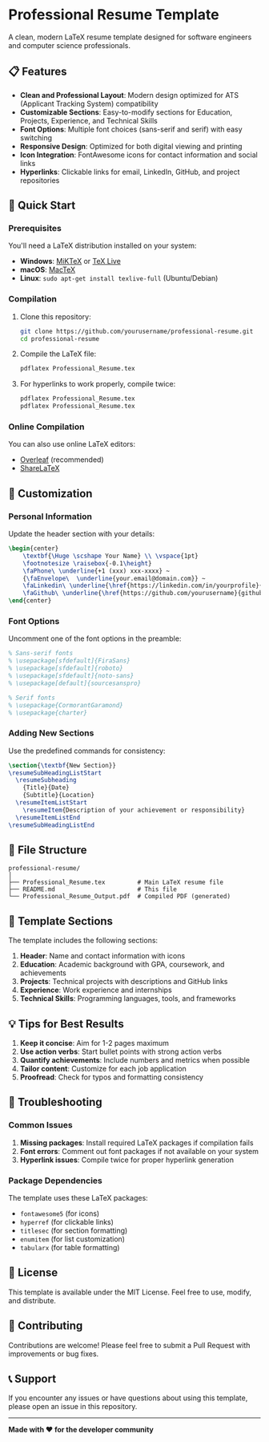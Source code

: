 # Professional Resume Template

A clean, modern LaTeX resume template designed for software engineers and computer science professionals.

## 📋 Features

- **Clean and Professional Layout**: Modern design optimized for ATS (Applicant Tracking System) compatibility
- **Customizable Sections**: Easy-to-modify sections for Education, Projects, Experience, and Technical Skills
- **Font Options**: Multiple font choices (sans-serif and serif) with easy switching
- **Responsive Design**: Optimized for both digital viewing and printing
- **Icon Integration**: FontAwesome icons for contact information and social links
- **Hyperlinks**: Clickable links for email, LinkedIn, GitHub, and project repositories

## 🚀 Quick Start

### Prerequisites

You'll need a LaTeX distribution installed on your system:

- **Windows**: [MiKTeX](https://miktex.org/) or [TeX Live](https://www.tug.org/texlive/)
- **macOS**: [MacTeX](https://www.tug.org/mactex/)
- **Linux**: `sudo apt-get install texlive-full` (Ubuntu/Debian)

### Compilation

1. Clone this repository:
   ```bash
   git clone https://github.com/yourusername/professional-resume.git
   cd professional-resume
   ```

2. Compile the LaTeX file:
   ```bash
   pdflatex Professional_Resume.tex
   ```

3. For hyperlinks to work properly, compile twice:
   ```bash
   pdflatex Professional_Resume.tex
   pdflatex Professional_Resume.tex
   ```

### Online Compilation

You can also use online LaTeX editors:
- [Overleaf](https://www.overleaf.com/) (recommended)
- [ShareLaTeX](https://www.sharelatex.com/)

## 📝 Customization

### Personal Information

Update the header section with your details:

```latex
\begin{center}
    \textbf{\Huge \scshape Your Name} \\ \vspace{1pt}
    \footnotesize \raisebox{-0.1\height}
    \faPhone\ \underline{+1 (xxx) xxx-xxxx} ~ 
    {\faEnvelope\  \underline{your.email@domain.com}} ~ 
    \faLinkedin\ \underline{\href{https://linkedin.com/in/yourprofile}{linkedin.com/in/yourprofile}} ~
    \faGithub\ \underline{\href{https://github.com/yourusername}{github.com/yourusername}}
\end{center}
```

### Font Options

Uncomment one of the font options in the preamble:

```latex
% Sans-serif fonts
% \usepackage[sfdefault]{FiraSans}
% \usepackage[sfdefault]{roboto}
% \usepackage[sfdefault]{noto-sans}
% \usepackage[default]{sourcesanspro}

% Serif fonts
% \usepackage{CormorantGaramond}
% \usepackage{charter}
```

### Adding New Sections

Use the predefined commands for consistency:

```latex
\section{\textbf{New Section}}
\resumeSubHeadingListStart
  \resumeSubheading
    {Title}{Date}
    {Subtitle}{Location}
  \resumeItemListStart
    \resumeItem{Description of your achievement or responsibility}
  \resumeItemListEnd
\resumeSubHeadingListEnd
```

## 📁 File Structure

```
professional-resume/
│
├── Professional_Resume.tex         # Main LaTeX resume file
├── README.md                       # This file
└── Professional_Resume_Output.pdf  # Compiled PDF (generated)
```

## 🎨 Template Sections

The template includes the following sections:

1. **Header**: Name and contact information with icons
2. **Education**: Academic background with GPA, coursework, and achievements
3. **Projects**: Technical projects with descriptions and GitHub links
4. **Experience**: Work experience and internships
5. **Technical Skills**: Programming languages, tools, and frameworks

## 💡 Tips for Best Results

1. **Keep it concise**: Aim for 1-2 pages maximum
2. **Use action verbs**: Start bullet points with strong action verbs
3. **Quantify achievements**: Include numbers and metrics when possible
4. **Tailor content**: Customize for each job application
5. **Proofread**: Check for typos and formatting consistency

## 🔧 Troubleshooting

### Common Issues

1. **Missing packages**: Install required LaTeX packages if compilation fails
2. **Font errors**: Comment out font packages if not available on your system
3. **Hyperlink issues**: Compile twice for proper hyperlink generation

### Package Dependencies

The template uses these LaTeX packages:
- `fontawesome5` (for icons)
- `hyperref` (for clickable links)
- `titlesec` (for section formatting)
- `enumitem` (for list customization)
- `tabularx` (for table formatting)

## 📄 License

This template is available under the MIT License. Feel free to use, modify, and distribute.

## 🤝 Contributing

Contributions are welcome! Please feel free to submit a Pull Request with improvements or bug fixes.

## 📞 Support

If you encounter any issues or have questions about using this template, please open an issue in this repository.

---

**Made with ❤️ for the developer community** 
